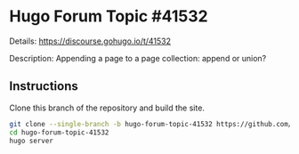 # Hugo Forum Topic #41532

Details: <https://discourse.gohugo.io/t/41532>

Description: Appending a page to a page collection: append or union?

## Instructions

Clone this branch of the repository and build the site.

```bash
git clone --single-branch -b hugo-forum-topic-41532 https://github.com/jmooring/hugo-testing hugo-forum-topic-41532
cd hugo-forum-topic-41532
hugo server
```
